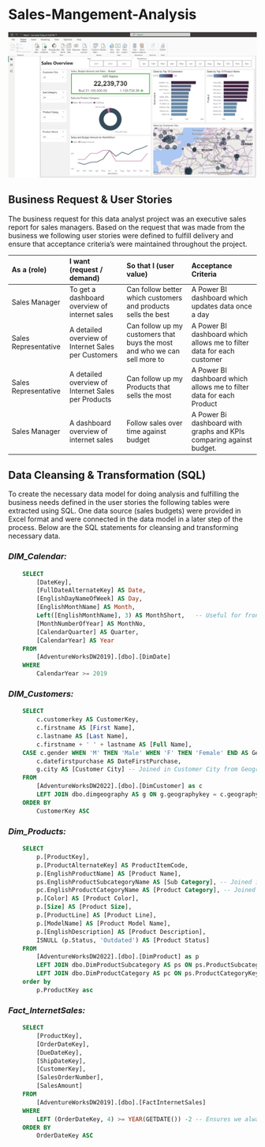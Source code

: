 # Sales-Mangement-Analysis
![Dashboard](Images/dashboard.png)

## Business Request & User Stories
The business request for this data analyst project was an executive sales report for sales managers. Based on the request that was made from the business we following user stories were defined to fulfill delivery and ensure that acceptance criteria’s were maintained throughout the project.

| As a (role) | I want (request / demand) | So that I (user value) | Acceptance Criteria |
|:------------|:--------------------------|:-----------------------|:--------------------|
| Sales Manager   | To get a dashboard overview of internet sales   |Can follow better which customers and products sells the best   | A Power BI dashboard which updates data once a day   |
| Sales Representative   | A detailed overview of Internet Sales per Customers   | Can follow up my customers that buys the most and who we can sell more to   | A Power BI dashboard which allows me to filter data for each customer   |
| Sales Representative   | A detailed overview of Internet Sales per Products   | Can follow up my Products that sells the most   | A Power BI dashboard which allows me to filter data for each Product   |
| Sales Manager   | A dashboard overview of internet sales   | Follow sales over time against budget   | A Power Bi dashboard with graphs and KPIs comparing against budget.   |

## Data Cleansing & Transformation (SQL)
To create the necessary data model for doing analysis and fulfilling the business needs defined in the user stories the following tables were extracted using SQL.
One data source (sales budgets) were provided in Excel format and were connected in the data model in a later step of the process.
Below are the SQL statements for cleansing and transforming necessary data.

### *DIM_Calendar:*

```SQL
    SELECT 
        [DateKey], 
        [FullDateAlternateKey] AS Date, 
        [EnglishDayNameOfWeek] AS Day, 
        [EnglishMonthName] AS Month, 
        Left([EnglishMonthName], 3) AS MonthShort,   -- Useful for front end date navigation and front end graphs.
        [MonthNumberOfYear] AS MonthNo, 
        [CalendarQuarter] AS Quarter, 
        [CalendarYear] AS Year
    FROM 
        [AdventureWorksDW2019].[dbo].[DimDate]
    WHERE 
        CalendarYear >= 2019
```

### *DIM_Customers:*

```SQL
    SELECT 
        c.customerkey AS CustomerKey, 
        c.firstname AS [First Name], 
        c.lastname AS [Last Name], 
        c.firstname + ' ' + lastname AS [Full Name], 
    CASE c.gender WHEN 'M' THEN 'Male' WHEN 'F' THEN 'Female' END AS Gender,
        c.datefirstpurchase AS DateFirstPurchase, 
        g.city AS [Customer City] -- Joined in Customer City from Geography Table
    FROM 
        [AdventureWorksDW2022].[dbo].[DimCustomer] as c
        LEFT JOIN dbo.dimgeography AS g ON g.geographykey = c.geographykey 
    ORDER BY 
        CustomerKey ASC 
```

### *Dim_Products:* 

```SQL
    SELECT 
        p.[ProductKey], 
        p.[ProductAlternateKey] AS ProductItemCode, 
        p.[EnglishProductName] AS [Product Name], 
        ps.EnglishProductSubcategoryName AS [Sub Category], -- Joined in from Sub Category Table
        pc.EnglishProductCategoryName AS [Product Category], -- Joined in from Category Table
        p.[Color] AS [Product Color], 
        p.[Size] AS [Product Size], 
        p.[ProductLine] AS [Product Line], 
        p.[ModelName] AS [Product Model Name], 
        p.[EnglishDescription] AS [Product Description], 
        ISNULL (p.Status, 'Outdated') AS [Product Status] 
    FROM 
        [AdventureWorksDW2022].[dbo].[DimProduct] as p
        LEFT JOIN dbo.DimProductSubcategory AS ps ON ps.ProductSubcategoryKey = p.ProductSubcategoryKey 
        LEFT JOIN dbo.DimProductCategory AS pc ON ps.ProductCategoryKey = pc.ProductCategoryKey 
    order by 
        p.ProductKey asc
```

### *Fact_InternetSales:*

```SQL
    SELECT 
        [ProductKey], 
        [OrderDateKey], 
        [DueDateKey], 
        [ShipDateKey], 
        [CustomerKey], 
        [SalesOrderNumber], 
        [SalesAmount]
    FROM 
        [AdventureWorksDW2019].[dbo].[FactInternetSales]
    WHERE 
        LEFT (OrderDateKey, 4) >= YEAR(GETDATE()) -2 -- Ensures we always only bring two years of date from extraction.
    ORDER BY
        OrderDateKey ASC
```
